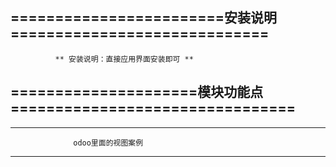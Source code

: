                  
========================安装说明=============================
-------------------------------------------------------------
              ** 安装说明：直接应用界面安装即可 ** 

            

=====================模块功能点================================
-------------------------------------------------------------
-------------------------------------------------------------
                  odoo里面的视图案例
-------------------------------------------------------------